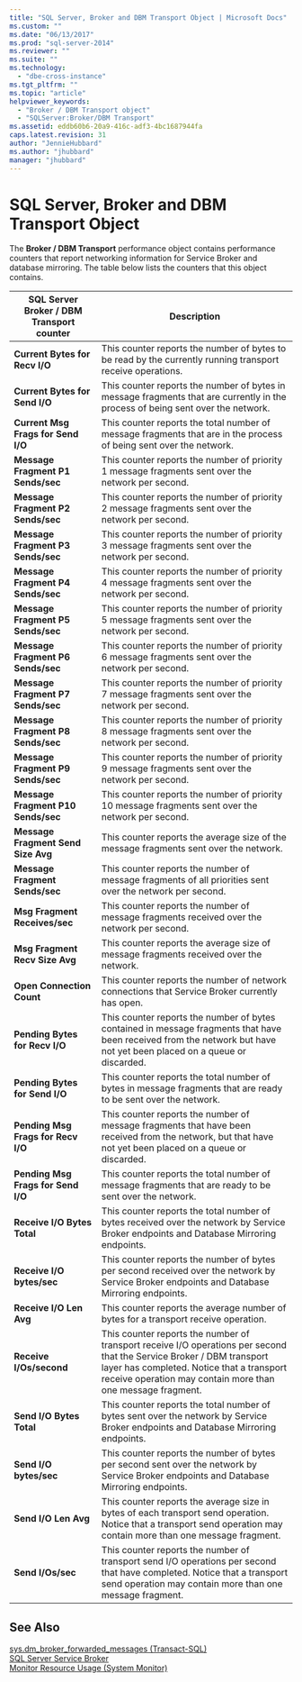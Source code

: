 ```yaml
---
title: "SQL Server, Broker and DBM Transport Object | Microsoft Docs"
ms.custom: ""
ms.date: "06/13/2017"
ms.prod: "sql-server-2014"
ms.reviewer: ""
ms.suite: ""
ms.technology: 
  - "dbe-cross-instance"
ms.tgt_pltfrm: ""
ms.topic: "article"
helpviewer_keywords: 
  - "Broker / DBM Transport object"
  - "SQLServer:Broker/DBM Transport"
ms.assetid: eddb60b6-20a9-416c-adf3-4bc1687944fa
caps.latest.revision: 31
author: "JennieHubbard"
ms.author: "jhubbard"
manager: "jhubbard"
---
```

# SQL Server, Broker and DBM Transport Object
  The **Broker / DBM Transport** performance object contains performance counters that report networking information for Service Broker and database mirroring. The table below lists the counters that this object contains.  
  
|SQL Server Broker / DBM Transport counter|Description|  
|------------------------------------------------|-----------------|  
|**Current Bytes for Recv I/O**|This counter reports the number of bytes to be read by the currently running transport receive operations.|  
|**Current Bytes for Send I/O**|This counter reports the number of bytes in message fragments that are currently in the process of being sent over the network.|  
|**Current Msg Frags for Send I/O**|This counter reports the total number of message fragments that are in the process of being sent over the network.|  
|**Message Fragment P1 Sends/sec**|This counter reports the number of priority 1 message fragments sent over the network per second.|  
|**Message Fragment P2 Sends/sec**|This counter reports the number of priority 2 message fragments sent over the network per second.|  
|**Message Fragment P3 Sends/sec**|This counter reports the number of priority 3 message fragments sent over the network per second.|  
|**Message Fragment P4 Sends/sec**|This counter reports the number of priority 4 message fragments sent over the network per second.|  
|**Message Fragment P5 Sends/sec**|This counter reports the number of priority 5 message fragments sent over the network per second.|  
|**Message Fragment P6 Sends/sec**|This counter reports the number of priority 6 message fragments sent over the network per second.|  
|**Message Fragment P7 Sends/sec**|This counter reports the number of priority 7 message fragments sent over the network per second.|  
|**Message Fragment P8 Sends/sec**|This counter reports the number of priority 8 message fragments sent over the network per second.|  
|**Message Fragment P9 Sends/sec**|This counter reports the number of priority 9 message fragments sent over the network per second.|  
|**Message Fragment P10 Sends/sec**|This counter reports the number of priority 10 message fragments sent over the network per second.|  
|**Message Fragment Send Size Avg**|This counter reports the average size of the message fragments sent over the network.|  
|**Message Fragment Sends/sec**|This counter reports the number of message fragments of all priorities sent over the network per second.|  
|**Msg Fragment Receives/sec**|This counter reports the number of message fragments received over the network per second.|  
|**Msg Fragment Recv Size Avg**|This counter reports the average size of message fragments received over the network.|  
|**Open Connection Count**|This counter reports the number of network connections that Service Broker currently has open.|  
|**Pending Bytes for Recv I/O**|This counter reports the number of bytes contained in message fragments that have been received from the network but have not yet been placed on a queue or discarded.|  
|**Pending Bytes for Send I/O**|This counter reports the total number of bytes in message fragments that are ready to be sent over the network.|  
|**Pending Msg Frags for Recv I/O**|This counter reports the number of message fragments that have been received from the network, but that have not yet been placed on a queue or discarded.|  
|**Pending Msg Frags for Send I/O**|This counter reports the total number of message fragments that are ready to be sent over the network.|  
|**Receive I/O Bytes Total**|This counter reports the total number of bytes received over the network by Service Broker endpoints and Database Mirroring endpoints.|  
|**Receive I/O bytes/sec**|This counter reports the number of bytes per second received over the network by Service Broker endpoints and Database Mirroring endpoints.|  
|**Receive I/O Len Avg**|This counter reports the average number of bytes for a transport receive operation.|  
|**Receive I/Os/second**|This counter reports the number of transport receive I/O operations per second that the Service Broker / DBM transport layer has completed. Notice that a transport receive operation may contain more than one message fragment.|  
|**Send I/O Bytes Total**|This counter reports the total number of bytes sent over the network by Service Broker endpoints and Database Mirroring endpoints.|  
|**Send I/O bytes/sec**|This counter reports the number of bytes per second sent over the network by Service Broker endpoints and Database Mirroring endpoints.|  
|**Send I/O Len Avg**|This counter reports the average size in bytes of each transport send operation. Notice that a transport send operation may contain more than one message fragment.|  
|**Send I/Os/sec**|This counter reports the number of transport send I/O operations per second that have completed. Notice that a transport send operation may contain more than one message fragment.|  
  
## See Also  
 [sys.dm_broker_forwarded_messages &#40;Transact-SQL&#41;](~/relational-databases/system-dynamic-management-views/sys-dm-broker-forwarded-messages-transact-sql.md)   
 [SQL Server Service Broker](configure-windows/sql-server-service-broker.md)   
 [Monitor Resource Usage &#40;System Monitor&#41;](../relational-databases/performance-monitor/monitor-resource-usage-system-monitor.md)  
  
  